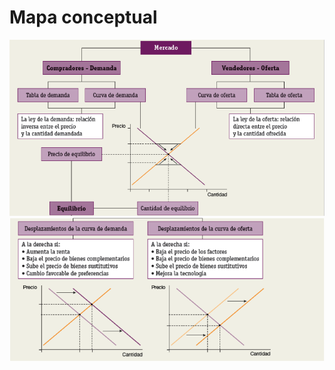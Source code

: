 # Mapa conceptual

![mapa_conceptual_1](./mapa_conceptual_1.png)
![mapa_conceptual_2](./mapa_conceptual_2.png)